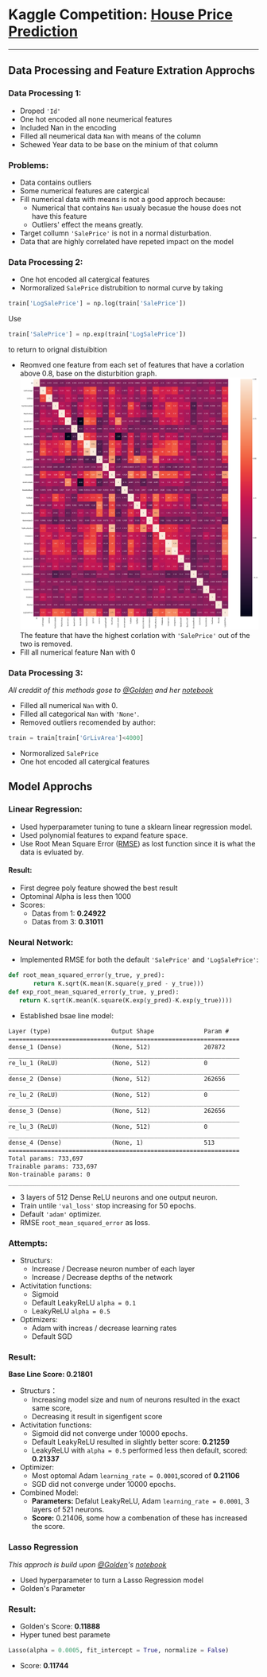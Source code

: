# Kaggle Competition: [House Price Prediction](https://www.kaggle.com/c/house-prices-advanced-regression-techniques)  
---  
## Data Processing and Feature Extration Approchs  
### **Data Processing 1:**  
 - Droped ```'Id'```
 - One hot encoded all none neumerical features  
 - Included Nan in the encoding  
 - Filled all neumerical data ```Nan``` with means of the column  
 - Schewed Year data to be base on the minium of that column  
### **Problems:**  
 - Data contains outliers  
 - Some numerical features are catergical  
 - Fill numerical data with means is not a good approch because: 
   - Numerical that contains ```Nan``` usualy becasue the house does not have this feature  
   - Outliers' effect the means greatly. 
 - Target collumn ```'SalePrice'``` is not in a normal disturbation. 
 - Data that are highly correlated have repeted impact on the model  
### **Data Processing 2:**  
 - One hot encoded all catergical features
 - Normoralized ```SalePrice``` distrubition to normal curve by taking  
 ```python
train['LogSalePrice'] = np.log(train['SalePrice'])
 ```
   Use
 ```python
train['SalePrice'] = np.exp(train['LogSalePrice'])
 ```
   to return to orignal distuibition
 - Reomved one feature from each set of features that have a corlation above 0.8, base on the disturbition graph. 
 ![](https://raw.githubusercontent.com/Beepbloop/KaggleHouse/master/NumericalDataDisturbitionGraph.png)The feature that have the highest corlation with ```'SalePrice'``` out of the two is removed. 
 - Fill all numerical feature Nan with 0
### **Data Processing 3:**  
*All creddit of this methods gose to [@Golden](https://www.kaggle.com/goldens) and her [notebook](https://www.kaggle.com/goldens/house-prices-on-the-top-with-a-simple-model)*  
 - Filled all numerical ```Nan``` with 0. 
 - Filled all categorical ```Nan``` with ```'None'```. 
 - Removed outliers recomended by author: 
 ```python
 train = train[train['GrLivArea']<4000]
 ```
 - Normoralized ```SalePrice``` 
 - One hot encoded all catergical features

## Model Approchs  
### **Linear Regression:**  
 - Used hyperparameter tuning to tune a sklearn linear regression model. 
 - Used polynomial features to expand feature space.
 - Use Root Mean Square Error ([RMSE](https://en.wikipedia.org/wiki/Root-mean-square_deviation)) as lost function since it is what the data is evluated by.  
 #### Result:  
 - First degree poly feature showed the best result
 - Optominal Alpha is less then 1000
 - Scores: 
   - Datas from 1: **0.24922**
   - Datas from 3: **0.31011**
### **Neural Network:**  
 - Implemented RMSE for both the default ```'SalePrice'``` and ```'LogSalePrice'```: 
 ```python
 def root_mean_squared_error(y_true, y_pred):
        return K.sqrt(K.mean(K.square(y_pred - y_true)))
 def exp_root_mean_squared_error(y_true, y_pred):
    return K.sqrt(K.mean(K.square(K.exp(y_pred)-K.exp(y_true))))
 ```
 - Established bsae line model: 
 ```_________________________________________________________________
Layer (type)                 Output Shape              Param #   
=================================================================
dense_1 (Dense)              (None, 512)               207872    
_________________________________________________________________
re_lu_1 (ReLU)               (None, 512)               0         
_________________________________________________________________
dense_2 (Dense)              (None, 512)               262656    
_________________________________________________________________
re_lu_2 (ReLU)               (None, 512)               0         
_________________________________________________________________
dense_3 (Dense)              (None, 512)               262656    
_________________________________________________________________
re_lu_3 (ReLU)               (None, 512)               0         
_________________________________________________________________
dense_4 (Dense)              (None, 1)                 513       
=================================================================
Total params: 733,697
Trainable params: 733,697
Non-trainable params: 0
_________________________________________________________________
```
   - 3 layers of 512 Dense ReLU neurons and one output neuron. 
   - Train untile ```'val_loss'``` stop increasing for 50 epochs. 
   - Default ```'adam'``` optimizer.  
   - RMSE ```root_mean_squared_error``` as loss. 
### Attempts:
 - Structurs:
   - Increase / Decrease neuron number of each layer
   - Increase / Decrease depths of the network
 - Activitation functions:
   - Sigmoid
   - Default LeakyReLU  ```alpha = 0.1```
   - LeakyReLU ```alpha = 0.5```
 - Optimizers:
   - Adam with increas / decrease learning rates
   - Default SGD
### Result:  
**Base Line Score: 0.21801**
 - Structurs：
   - Increasing model size and num of neurons resulted in the exact same score,
   - Decreasing it result in sigenfigent score 
 - Activitation functions:
   - Sigmoid did not converge under 10000 epochs. 
   - Default LeakyReLU resulted in slightly better score: **0.21259**
   - LeakyReLU with ```alpha = 0.5``` performed less then default, scored: **0.21337**  
 - Optimizer:
   - Most optomal Adam ```learning_rate = 0.0001```,scored of **0.21106**
   - SGD did not converge under 10000 epochs.
 - Combined Model:
   - **Parameters:** Defalut LeakyReLU, Adam ```learning_rate = 0.0001```, 3 layers of 521 neurons.
   - **Score:** 0.21406, some how a combenation of these has increased the score. 
### Lasso Regression
*This approch is build upon [@Golden](https://www.kaggle.com/goldens)'s [notebook](https://www.kaggle.com/goldens/house-prices-on-the-top-with-a-simple-model)*  
 - Used hyperparameter to turn a Lasso Regression model
 - Golden's Parameter
### Result: 
 - Golden's Score: **0.11888**
 - Hyper tuned best paramete 
 ```python
 Lasso(alpha = 0.0005, fit_intercept = True, normalize = False)
 ```
   - Score: **0.11744**
